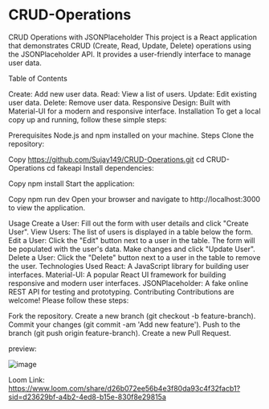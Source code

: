 # CRUD-Operations

CRUD Operations with JSONPlaceholder
This project is a React application that demonstrates CRUD (Create, Read, Update, Delete) operations using the JSONPlaceholder API. It provides a user-friendly interface to manage user data.

Table of Contents

Create: Add new user data.
Read: View a list of users.
Update: Edit existing user data.
Delete: Remove user data.
Responsive Design: Built with Material-UI for a modern and responsive interface.
Installation
To get a local copy up and running, follow these simple steps:

Prerequisites
Node.js and npm installed on your machine.
Steps
Clone the repository:

Copy
https://github.com/Sujay149/CRUD-Operations.git
cd CRUD-Operations
cd fakeapi
Install dependencies:

Copy
npm install
Start the application:

Copy
npm run dev
Open your browser and navigate to http://localhost:3000 to view the application.

Usage
Create a User: Fill out the form with user details and click "Create User".
View Users: The list of users is displayed in a table below the form.
Edit a User: Click the "Edit" button next to a user in the table. The form will be populated with the user's data. Make changes and click "Update User".
Delete a User: Click the "Delete" button next to a user in the table to remove the user.
Technologies Used
React: A JavaScript library for building user interfaces.
Material-UI: A popular React UI framework for building responsive and modern user interfaces.
JSONPlaceholder: A fake online REST API for testing and prototyping.
Contributing
Contributions are welcome! Please follow these steps:

Fork the repository.
Create a new branch (git checkout -b feature-branch).
Commit your changes (git commit -am 'Add new feature').
Push to the branch (git push origin feature-branch).
Create a new Pull Request.



preview:

![image](https://github.com/user-attachments/assets/0d3b2f79-797b-4415-b437-9d5d81b1cd6c)

Loom Link:
[https://www.loom.com/share/d26b072ee56b4e3f80da93c4f32facb1?sid=d23629bf-a4b2-4ed8-b15e-830f8e29815a
](https://www.loom.com/share/34d4433586364acc91015f4939783f6b?sid=233a7c5b-6bf0-4230-8cc7-8f1a48cd2c9b)
